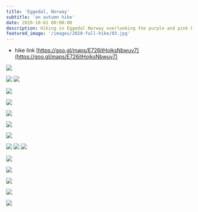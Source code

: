 ```yaml
---
title: 'Eggedal, Norway'
subtitle: 'an autumn hike'
date: 2020-10-01 00:00:00
description: Hiking in Eggedal Norway overlooking the purple and pink blueberry bushes, yellow trees, and still water.
featured_image: '/images/2020-fall-hike/03.jpg'
---
```


- hike link [https://goo.gl/maps/E726itHojksNbwuv7](https://goo.gl/maps/E726itHojksNbwuv7)

![](/images/2020-fall-hike/07.jpg)  

<div class="gallery" data-columns="2">
	<img src="/images/2020-fall-hike/01.jpg">
	<img src="/images/2020-fall-hike/02.jpg">
</div>

![](/images/2020-fall-hike/03.jpg)  

![](/images/2020-fall-hike/04.jpg)  

![](/images/2020-fall-hike/06.jpg) 

![](/images/2020-fall-hike/05.jpg)  

![](/images/2020-fall-hike/16.jpg)  


<div class="gallery" data-columns="3">
	<img src="/images/2020-fall-hike/08.jpg">
	<img src="/images/2020-fall-hike/09.jpg">
	<img src="/images/2020-fall-hike/13.jpg">
</div>

![](/images/2020-fall-hike/13.jpg)  

![](/images/2020-fall-hike/11.jpg)  

![](/images/2020-fall-hike/10.jpg)  

![](/images/2020-fall-hike/12.jpg)  

![](/images/2020-fall-hike/15.jpg)  
